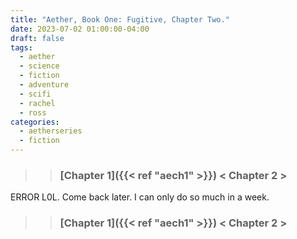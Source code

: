 ```yaml
---
title: "Aether, Book One: Fugitive, Chapter Two."
date: 2023-07-02 01:00:00-04:00
draft: false
tags:
  - aether
  - science
  - fiction
  - adventure
  - scifi
  - rachel
  - ross
categories:
  - aetherseries
  - fiction
---
```

>> ### [Chapter 1]({{< ref "aech1" >}}) < Chapter 2 > 
 
 ERROR L0L. Come back later. I can only do so much in a week.

>> ### [Chapter 1]({{< ref "aech1" >}}) < Chapter 2 > 
